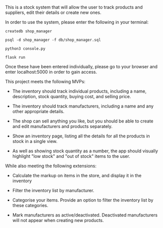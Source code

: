 This is a stock system that will allow the user to track products and suppliers, edit their details or create new ones.

In order to use the system, please enter the following in your terminal:

```
createdb shop_manager

psql -d shop_manager -f db/shop_manager.sql

python3 console.py

flask run
```

Once these have been entered individually, please go to your browser and enter localhost:5000 in order to gain access.

This project meets the following MVPs:

- The inventory should track individual products, including a name, description, stock quantity, buying cost, and selling price.

- The inventory should track manufacturers, including a name and any other appropriate details.

- The shop can sell anything you like, but you should be able to create and edit manufacturers and products separately.

- Show an inventory page, listing all the details for all the products in stock in a single view.

- As well as showing stock quantity as a number, the app should visually highlight "low stock" and "out of stock" items to the user.

While also meeting the following extensions:

- Calculate the markup on items in the store, and display it in the inventory

- Filter the inventory list by manufacturer. 

- Categorise your items. Provide an option to filter the inventory list by these categories.

- Mark manufacturers as active/deactivated. Deactivated manufacturers will not appear when creating new products.
